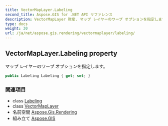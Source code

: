 ```yaml
---
title: VectorMapLayer.Labeling
second_title: Aspose.GIS for .NET API リファレンス
description: VectorMapLayer 財産. マップ レイヤーのワープ オプションを指定します
type: docs
weight: 30
url: /ja/net/aspose.gis.rendering/vectormaplayer/labeling/
---
```

## VectorMapLayer.Labeling property

マップ レイヤーのワープ オプションを指定します。

```csharp
public Labeling Labeling { get; set; }
```

### 関連項目

* class [Labeling](../../../aspose.gis.rendering.labelings/labeling/)
* class [VectorMapLayer](../)
* 名前空間 [Aspose.Gis.Rendering](../../vectormaplayer/)
* 組み立て [Aspose.GIS](../../../)



